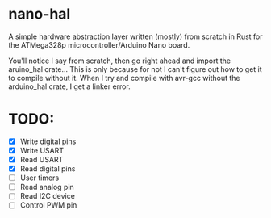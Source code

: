 # nano-hal
A simple hardware abstraction layer written (mostly) from scratch in Rust
for the ATMega328p microcontroller/Arduino Nano board. 

You'll notice I say from scratch, then go right ahead and import the aruino_hal crate...
This is only because for not I can't figure out how to get it to compile without it.
When I try and compile with avr-gcc without the arduino_hal crate, I get a linker error.

# TODO:
- [x] Write digital pins
- [x] Write USART
- [x] Read USART
- [x] Read digital pins
- [ ] User timers
- [ ] Read analog pin
- [ ] Read I2C device
- [ ] Control PWM pin
